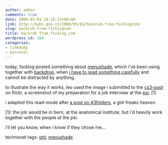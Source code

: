 ```yaml
---
author: admin
comments: true
date: 2006-05-01 18:14:13+00:00
link: http://habi.gna.ch/2006/05/01/backrub-from-fscklogcom/
slug: backrub-from-fscklogcom
title: backrub from fscklog.com
wordpress_id: 164
categories:
- linkdump
- personal
---
```



today, fscklog posted something about [menushade](http://www.fscklog.com/2006/05/menushade_die_d.html), which i've been using together with [backdrop](http://www.johnhaney.com/backdrop/), when [i have to read something carefully](http://www.flickr.com/photos/habi/136308780/in/pool-cs3/) and cannot be distracted by anything.
  
to illustrate the way it works, leo used the image i submitted to the [cs3-pool](http://www.flickr.com/groups/cs3/pool/) on flickr, a screenshot of my preparation for a job interview at the [psi](http://www.psi.ch/). [1]
  
i adapted this read-mode after [a post on 43folders](http://www.43folders.com/2006/04/17/fsm2-electric-boogaloo/), a gtd-freaks heaven.



[1]: the job would be in bern, at the anatomical institute, but i'd heavily work together with the people at the psi.
  
i'll let you know, when i know if they chose me...





technorati tags: [gtd](http://www.technorati.com/tag/gtd), [menushade](http://www.technorati.com/tag/menushade)
